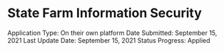 # State Farm Information Security

Application Type: On their own platform
Date Submitted: September 15, 2021
Last Update Date: September 15, 2021
Status Progress: Applied